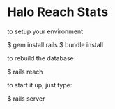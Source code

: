 Halo Reach Stats
================

to setup your environment

$ gem install rails
$ bundle install

to rebuild the database

$ rails reach

to start it up, just type:

$ rails server
